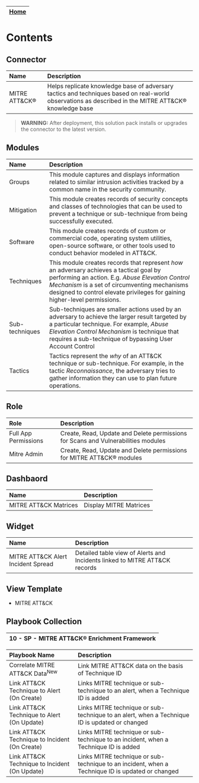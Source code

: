 | [Home](../README.md) |
| -------------------- |

# Contents

## Connector

| Name              | Description                                                                                                                                              |
| :---------------- | :------------------------------------------------------------------------------------------------------------------------------------------------------- |
| MITRE ATT&CK&reg; | Helps replicate knowledge base of adversary tactics and techniques based on real-world observations as described in the MITRE ATT&CK&reg; knowledge base |

>**WARNING:** After deployment, this solution pack installs or upgrades the connector to the latest version.

## Modules

| Name           | Description                                                                                                                                                                                                                                                                |
| :------------- | :------------------------------------------------------------------------------------------------------------------------------------------------------------------------------------------------------------------------------------------------------------------------- |
| Groups         | This module captures and displays information related to similar intrusion activities tracked by a common name in the security community.                                                                                                                                  |
| Mitigation     | This module creates records of security concepts and classes of technologies that can be used to prevent a technique or sub-technique from being successfully executed.                                                                                                    |
| Software       | This module creates records of custom or commercial code, operating system utilities, open-source software, or other tools used to conduct behavior modeled in ATT&CK.                                                                                                     |
| Techniques     | This module creates records that represent *how* an adversary achieves a tactical goal by performing an action. E.g. *Abuse Elevation Control Mechanism* is a set of circumventing mechanisms designed to control elevate privileges for gaining higher-level permissions. |
| Sub-techniques | Sub-techniques are smaller actions used by an adversary to achieve the larger result targeted by a particular technique. For example, *Abuse Elevation Control Mechanism* is technique that requires a sub-technique of bypassing User Account Control                     |
| Tactics        | Tactics represent the *why* of an ATT&CK technique or sub-technique. For example, in the tactic *Reconnaissance*, the adversary tries to gather information they can use to plan future operations.                                                                        |

## Role

| Role                 | Description                                                                       |
| :------------------- | :-------------------------------------------------------------------------------- |
| Full App Permissions | Create, Read, Update and Delete permissions for Scans and Vulnerabilities modules |
| Mitre Admin          | Create, Read, Update and Delete permissions for MITRE ATT&CK&reg; modules         |

## Dashbaord

| Name                  | Description            |
| :-------------------- | :--------------------- |
| MITRE ATT&CK Matrices | Display MITRE Matrices |

## Widget

| Name                               | Description                                                                |
| :--------------------------------- | :------------------------------------------------------------------------- |
| MITRE ATT&CK Alert Incident Spread | Detailed table view of Alerts and Incidents linked to MITRE ATT&CK records |

## View Template

- MITRE ATT&CK

## Playbook Collection

| 10 - SP - MITRE ATT&CK&reg; Enrichment Framework |
| :----------------------------------------------- |

| Playbook Name                                 | Description                                                                                      |
| :-------------------------------------------- | :----------------------------------------------------------------------------------------------- |
| Correlate MITRE ATT&CK Data<sup>New<sup>      | Link MITRE ATT&CK data on the basis of Technique ID                                              |
| Link ATT&CK Technique to Alert (On Create)    | Links MITRE technique or sub-technique to an alert, when a Technique ID is added                 |
| Link ATT&CK Technique to Alert (On Update)    | Links MITRE technique or sub-technique to an alert, when a Technique ID is updated or changed    |
| Link ATT&CK Technique to Incident (On Create) | Links MITRE technique or sub-technique to an incident, when a Technique ID is added              |
| Link ATT&CK Technique to Incident (On Update) | Links MITRE technique or sub-technique to an incident, when a Technique ID is updated or changed |